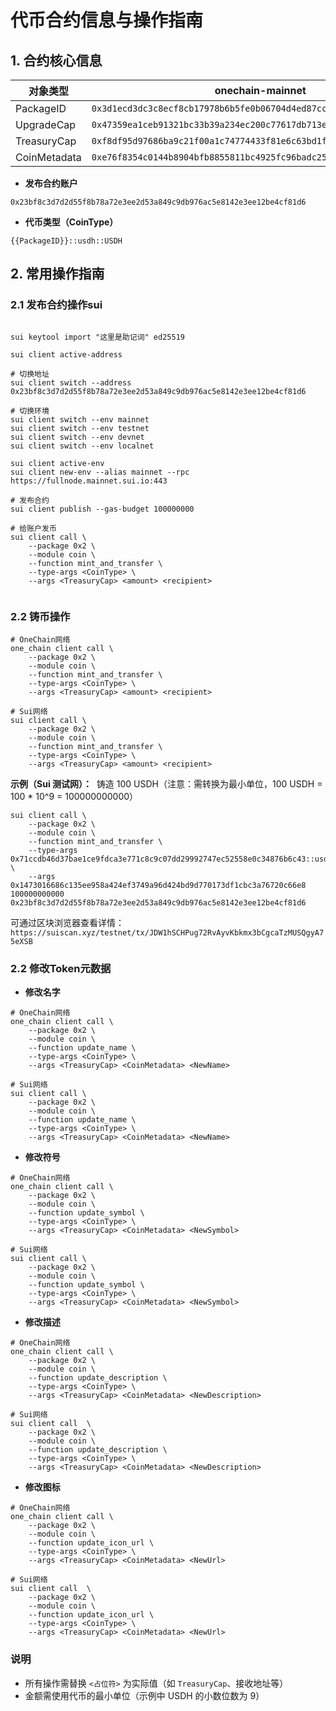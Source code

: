 # 代币合约信息与操作指南

## 1. 合约核心信息

| 对象类型 | onechain-mainnet | onechain-testnet | sui-mainnet | sui-testnet |
|------------|-------------|-------------|---------|-------------|
| PackageID | `0x3d1ecd3dc3c8ecf8cb17978b6b5fe0b06704d4ed87cc37176a01510c45e21c92` |  `0x72eba41c73c4c2ce2bcfc6ec1dc0896ba1b5c17bfe7ae7c6c779943f84912b41` | `0xb7e0f3afadf787a173ea7e7b73386072d59ea41d7bcd86de6663aa9d20e31708` | `0x71ccdb46d37bae1ce9fdca3e771c8c9c07dd29992747ec52558e0c34876b6c43` |
| UpgradeCap | `0x47359ea1ceb91321bc33b39a234ec200c77617db713e73b51ed24db62239acfe` |  `0x90d8da5844cd8b7b58c7458ecd86d74dc23706b19f3644c71aa95086c9343668` | `0x24e8ed3b5e904d7ddff0a4ac621e7df4a47553bb03de97e6020ee442ec6eea1e` | `0x31f090fae09c391e59e863b5ea963318a170bb2b463d7fec09f22d9e941ce0e3` |
| TreasuryCap | `0xf8df95d97686ba9c21f00a1c74774433f81e6c63bd1fc8e56158d2444640fc5c` |  `0x5e5d8fd68469cdb2d974f5afaac360124006621720c226437ce67d99652c69dc` | `0x8bed27b4bc02f52b431556eb8675bca9eddee20608be13f941875347765d1b74` | `0x1473016686c135ee958a424ef3749a96d424bd9d770173df1cbc3a76720c66e8` |
| CoinMetadata | `0xe76f8354c0144b8904bfb8855811bc4925fc96badc251207956e52598d3dae3b` | `0xa7542aa699b4feba6e854d6675b399a9ef067c7e2aab578acaef9a679850735f` | `0x459734a9f8e78f5384f733186a6f158a3133892afc4cb027bd2706ed6bf1c2cc` | `0x8764b1df28077f2c05500f13dfe5b86b025a026e7156e687c8018b65ee90318b` |

- **发布合约账户**

`0x23bf8c3d7d2d55f8b78a72e3ee2d53a849c9db976ac5e8142e3ee12be4cf81d6`

- **代币类型（CoinType）**

`{{PackageID}}::usdh::USDH`

## 2. 常用操作指南

### 2.1 发布合约操作sui

```shell

sui keytool import "这里是助记词" ed25519

sui client active-address

# 切换地址
sui client switch --address 0x23bf8c3d7d2d55f8b78a72e3ee2d53a849c9db976ac5e8142e3ee12be4cf81d6

# 切换环境
sui client switch --env mainnet
sui client switch --env testnet
sui client switch --env devnet
sui client switch --env localnet

sui client active-env
sui client new-env --alias mainnet --rpc https://fullnode.mainnet.sui.io:443

# 发布合约
sui client publish --gas-budget 100000000

# 给账户发币
sui client call \
    --package 0x2 \
    --module coin \
    --function mint_and_transfer \
    --type-args <CoinType> \
    --args <TreasuryCap> <amount> <recipient>
    
```

### 2.2 铸币操作

```shell
# OneChain网络
one_chain client call \
    --package 0x2 \
    --module coin \
    --function mint_and_transfer \
    --type-args <CoinType> \
    --args <TreasuryCap> <amount> <recipient>

# Sui网络
sui client call \
    --package 0x2 \
    --module coin \
    --function mint_and_transfer \
    --type-args <CoinType> \
    --args <TreasuryCap> <amount> <recipient>
```

**示例（Sui 测试网）：**
​
铸造 100 USDH（注意：需转换为最小单位，100 USDH = 100 * 10^9 = 100000000000）​

```shell
sui client call \
    --package 0x2 \
    --module coin \
    --function mint_and_transfer \
    --type-args 0x71ccdb46d37bae1ce9fdca3e771c8c9c07dd29992747ec52558e0c34876b6c43::usdh::USDH \
    --args 0x1473016686c135ee958a424ef3749a96d424bd9d770173df1cbc3a76720c66e8 100000000000 0x23bf8c3d7d2d55f8b78a72e3ee2d53a849c9db976ac5e8142e3ee12be4cf81d6
```

可通过区块浏览器查看详情：`https://suiscan.xyz/testnet/tx/JDW1hSCHPug72RvAyvKbkmx3bCgcaTzMUSQgyA75eXSB`

### 2.2 修改Token元数据

- **修改名字**

```shell
# OneChain网络
one_chain client call \
    --package 0x2 \
    --module coin \
    --function update_name \
    --type-args <CoinType> \
    --args <TreasuryCap> <CoinMetadata> <NewName>

# Sui网络
sui client call \
    --package 0x2 \
    --module coin \
    --function update_name \
    --type-args <CoinType> \
    --args <TreasuryCap> <CoinMetadata> <NewName>
```

- **修改符号**

```shell
# OneChain网络
one_chain client call \
    --package 0x2 \
    --module coin \
    --function update_symbol \
    --type-args <CoinType> \
    --args <TreasuryCap> <CoinMetadata> <NewSymbol>

# Sui网络
sui client call \
    --package 0x2 \
    --module coin \
    --function update_symbol \
    --type-args <CoinType> \
    --args <TreasuryCap> <CoinMetadata> <NewSymbol>
```

- **修改描述**

```shell
# OneChain网络
one_chain client call \
    --package 0x2 \
    --module coin \
    --function update_description \
    --type-args <CoinType> \
    --args <TreasuryCap> <CoinMetadata> <NewDescription>

# Sui网络
sui client call  \
    --package 0x2 \
    --module coin \
    --function update_description \
    --type-args <CoinType> \
    --args <TreasuryCap> <CoinMetadata> <NewDescription>
```

- **修改图标**

```shell
# OneChain网络
one_chain client call \
    --package 0x2 \
    --module coin \
    --function update_icon_url \
    --type-args <CoinType> \
    --args <TreasuryCap> <CoinMetadata> <NewUrl>

# Sui网络
sui client call  \
    --package 0x2 \
    --module coin \
    --function update_icon_url \
    --type-args <CoinType> \
    --args <TreasuryCap> <CoinMetadata> <NewUrl>
```

### 说明
*   所有操作需替换 `<占位符>` 为实际值（如 `TreasuryCap`、接收地址等）
*   金额需使用代币的最小单位（示例中 USDH 的小数位数为 9）
